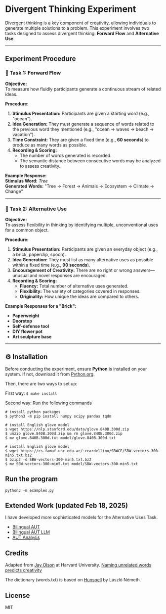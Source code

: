 # Divergent Thinking Experiment  

Divergent thinking is a key component of creativity, allowing individuals to generate multiple solutions to a problem. This experiment involves two tasks designed to assess divergent thinking: **Forward Flow** and **Alternative Use**.  

---

## Experiment Procedure  

### 🔹 Task 1: Forward Flow  
**Objective:**  
To measure how fluidly participants generate a continuous stream of related ideas.  

**Procedure:**  
1. **Stimulus Presentation:** Participants are given a starting word (e.g., "ocean").  
2. **Idea Generation:** They must generate a sequence of words related to the previous word they mentioned (e.g., "ocean → waves → beach → vacation").  
3. **Time Constraint:** They are given a fixed time (e.g., **60 seconds**) to produce as many words as possible.  
4. **Recording & Scoring:**  
   - The number of words generated is recorded.  
   - The semantic distance between consecutive words may be analyzed to assess creativity.  

**Example Response:**  
**Stimulus Word:** *Tree*  
**Generated Words:** "Tree → Forest → Animals → Ecosystem → Climate → Change"  

---

### 🔹 Task 2: Alternative Use  
**Objective:**  
To assess flexibility in thinking by identifying multiple, unconventional uses for a common object.  

**Procedure:**  
1. **Stimulus Presentation:** Participants are given an everyday object (e.g., a brick, paperclip, spoon).  
2. **Idea Generation:** They must list as many alternative uses as possible within a fixed time (e.g., **90 seconds**).  
3. **Encouragement of Creativity:** There are no right or wrong answers—unusual and novel responses are encouraged.  
4. **Recording & Scoring:**  
   - **Fluency:** Total number of alternative uses generated.  
   - **Flexibility:** The variety of categories covered in responses.  
   - **Originality:** How unique the ideas are compared to others.  

**Example Responses for a "Brick":**  
- **Paperweight**  
- **Doorstop**  
- **Self-defense tool**  
- **DIY flower pot**  
- **Art sculpture base**  

---

## ⚙️ Installation  

Before conducting the experiment, ensure **Python** is installed on your system. If not, download it from [Python.org](https://www.python.org/).  

Then, there are two ways to set up:

First way: `$ make install` 

Second way: Run the following commands

```
# install python packages
$ python3 -m pip install numpy scipy pandas tqdm

# install English glove model
$ wget https://nlp.stanford.edu/data/glove.840B.300d.zip
$ unzip glove.840B.300d.zip && rm glove.840B.300d.zip
$ mv glove.840B.300d.txt model/glove.840B.300d.txt

# install English glove model
$ wget https://cs.famaf.unc.edu.ar/~ccardellino/SBWCE/SBW-vectors-300-min5.txt.bz2
$ bzip2 -d SBW-vectors-300-min5.txt.bz2
$ mv SBW-vectors-300-min5.txt model/SBW-vectors-300-min5.txt
```

## Run the program
`python3 -m examples.py`

## Extended Work (updated Feb 18, 2025)
I have developed more sophisticated models for the Alternative Uses Task.
- [Bilingual AUT](https://colab.research.google.com/drive/1e38KxvIXqv11Q61bZnclyPRlnMyKlMOJ)
- [Bilingual AUT LLM](https://colab.research.google.com/drive/11UgMBS4zX4lY2ta-b6ORsVCAaKVp04Is#scrollTo=dGkrnFlLbcyC)
- [AUT Analysis](https://colab.research.google.com/drive/1ECgmLWCzGiiVphUU3rOQmCxqDQxFRda3#scrollTo=LhjPnAbqRPkw)

## Credits
Adapted from [Jay Olson](https://www.jayolson.org) at Harvard University. 
[Naming unrelated words predicts creativity](https://www.pnas.org/content/118/25/e2022340118)

The dictionary (words.txt) is based on [Hunspell](https://hunspell.github.io)
by László Németh.

## License
MIT